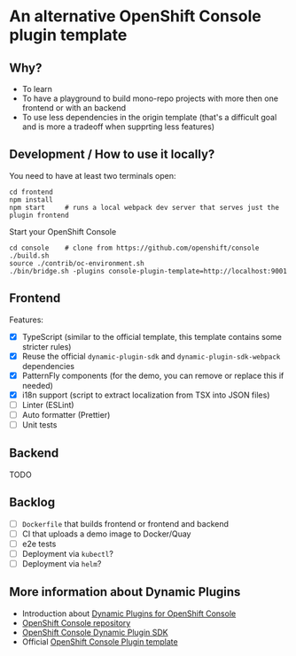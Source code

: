 # An alternative OpenShift Console plugin template

## Why?

* To learn
* To have a playground to build mono-repo projects with more then one frontend or with an backend
* To use less dependencies in the origin template (that's a difficult goal and is more a tradeoff when supprting less features)

## Development / How to use it locally?

You need to have at least two terminals open:

```
cd frontend
npm install
npm start     # runs a local webpack dev server that serves just the plugin frontend
```

Start your OpenShift Console

```
cd console    # clone from https://github.com/openshift/console
./build.sh
source ./contrib/oc-environment.sh
./bin/bridge.sh -plugins console-plugin-template=http://localhost:9001
```

## Frontend

Features:

* [x] TypeScript (similar to the official template, this template contains some stricter rules)
* [x] Reuse the official `dynamic-plugin-sdk` and `dynamic-plugin-sdk-webpack` dependencies
* [x] PatternFly components (for the demo, you can remove or replace this if needed)
* [x] i18n support (script to extract localization from TSX into JSON files)
* [ ] Linter (ESLint)
* [ ] Auto formatter (Prettier)
* [ ] Unit tests

## Backend

TODO

## Backlog

* [ ] `Dockerfile` that builds frontend or frontend and backend
* [ ] CI that uploads a demo image to Docker/Quay
* [ ] e2e tests
* [ ] Deployment via `kubectl`?
* [ ] Deployment via `helm`?

## More information about Dynamic Plugins

* Introduction about [Dynamic Plugins for OpenShift Console](https://github.com/openshift/enhancements/blob/master/enhancements/console/dynamic-plugins.md)
* [OpenShift Console repository](https://github.com/openshift/console)
* [OpenShift Console Dynamic Plugin SDK](https://github.com/openshift/console/tree/master/frontend/packages/console-dynamic-plugin-sdk)
* Official [OpenShift Console Plugin template](https://github.com/openshift/console-plugin-template)
